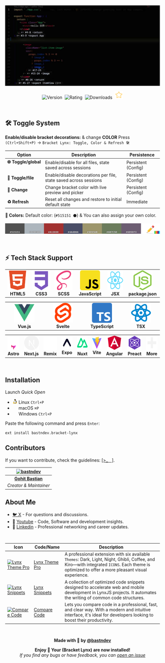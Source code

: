 ![Screenshot](https://raw.githubusercontent.com/bastndev/Bracket-Lynx/refs/heads/main/assets/images/screenshot.jpg)

<p align="center">
  <img src="https://vsmarketplacebadges.dev/version-short/bastndev.bracket-lynx.jpg?style=for-the-badge&colorA=FFFFFF&colorB=4B217A&label=VERSION" alt="Version">&nbsp;
  <img src="https://vsmarketplacebadges.dev/rating-short/bastndev.bracket-lynx.jpg?style=for-the-badge&colorA=FFFFFF&colorB=4B217A&label=RATING" alt="Rating">&nbsp;
  <img src="https://vsmarketplacebadges.dev/downloads-short/bastndev.bracket-lynx.jpg?style=for-the-badge&colorA=FFFFFF&colorB=4B217A&label=DOWNLOADS" alt="Downloads">&nbsp;
  <a href="https://github.com/bastndev/Bracket-Lynx"><img src="https://raw.githubusercontent.com/bastndev/Bracket-Lynx/refs/heads/main/assets/images/star.png" width="26.6px" alt="Github Star ⭐️"></a>
</p>

<br>

## 🛠️ Toggle System

**Enable/disable bracket decorations:** & change **COLOR** Press `(Ctrl+Shift+P)` → `Bracket Lynx: Toggle, Color & Refresh 🛠️`

| Option                  | Description                                                      | Persistence         |
| ----------------------- | ---------------------------------------------------------------- | ------------------- |
| **🌐 Toggle/global** ㅤ | Enable/disable for all files, state saved across sessions        | Persistent (Config) |
| **📝 Toggle/file**      | Enable/disable decorations per file, state saved across sessions | Persistent (Config) |
| **🎨 Change**           | Change bracket color with live preview and picker                | Persistent (Config) |
| **♻️ Refresh**          | Reset all changes and restore to initial default state           | Immediate           |

**🎨 Colors:** Default color: (`#515151 ⚫`) & You can also assign your own color.

![Colors](https://raw.githubusercontent.com/bastndev/Bracket-Lynx/refs/heads/main/assets/images/colors.jpg)

<br>

## ⚡ Tech Stack Support

<div align="center">
  <table>
    <tr>
      <td align="center" width="120">
        <img src="https://raw.githubusercontent.com/bastndev/Bracket-Lynx/refs/heads/main/assets/images/icons/html.png" alt="HTML5" width="65" height="65" />
        <br><strong>HTML5</strong>
      </td>
      <td align="center" width="120">
        <img src="https://raw.githubusercontent.com/bastndev/Bracket-Lynx/refs/heads/main/assets/images/icons/css.png" alt="CSS3" width="65" height="65" />
        <br><strong>CSS3</strong>
      </td>
      <td align="center" width="120">
        <img src="https://raw.githubusercontent.com/bastndev/Bracket-Lynx/refs/heads/main/assets/images/icons/scss.png" alt="SCSS" width="65" height="65" />
        <br><strong>SCSS</strong>
      </td>
      <td align="center" width="120">
        <img src="https://raw.githubusercontent.com/bastndev/Bracket-Lynx/refs/heads/main/assets/images/icons/js.png" alt="JavaScript" width="65" height="65" />
        <br><strong>JavaScript</strong>
      </td>
      <td align="center" width="120">
        <img src="https://raw.githubusercontent.com/bastndev/Bracket-Lynx/refs/heads/main/assets/images/icons/jsx.png" alt="JSX" width="65" height="65" />
        <br><strong>JSX</strong>
      </td>
      <td align="center" width="120">
        <img src="https://raw.githubusercontent.com/bastndev/Bracket-Lynx/refs/heads/main/assets/images/icons/json.png" alt="JSON" width="65" height="65" />
        <br><strong>package.json</strong>
      </td>
    </tr>
  </table>
</div>

<div align="center">
  <table>
    <tr>
      <td align="center" width="120">
        <img src="https://raw.githubusercontent.com/bastndev/Bracket-Lynx/refs/heads/main/assets/images/icons/vue.png" alt="Vue.js" width="65" height="65" />
        <br><strong>Vue.js</strong>
      </td>
      <td align="center" width="120">
        <img src="https://raw.githubusercontent.com/bastndev/Bracket-Lynx/refs/heads/main/assets/images/icons/svelte.png" alt="Svelte" width="65" height="65" />
        <br><strong>Svelte</strong>
      </td>
      <td align="center" width="120">
        <img src="https://raw.githubusercontent.com/bastndev/Bracket-Lynx/refs/heads/main/assets/images/icons/ts.png" alt="TypeScript" width="65" height="65" />
        <br><strong>TypeScript</strong>
      </td>
      <td align="center" width="120">
        <img src="https://raw.githubusercontent.com/bastndev/Bracket-Lynx/refs/heads/main/assets/images/icons/tsx.png" alt="TSX" width="65" height="65" />
        <br><strong>TSX</strong>
      </td>
    </tr>
  </table>
</div>

<div align="center">
  <table>
    <tr>
      <td align="center" width="100">
      <img src="https://raw.githubusercontent.com/bastndev/Bracket-Lynx/refs/heads/main/assets/images/icons/f-astro.png" alt="Astro" width="48" height="48" />
      <br><strong>Astro</strong>
      </td>
      <td align="center" width="100">
      <img src="https://raw.githubusercontent.com/bastndev/Bracket-Lynx/refs/heads/main/assets/images/icons/f-nextjs.png" alt="Next.js" width="48" height="48" />
      <br><strong>Next.js</strong>
      </td>
      <td align="center" width="100">
      <img src="https://raw.githubusercontent.com/bastndev/Bracket-Lynx/refs/heads/main/assets/images/icons/f-remix.png" alt="Remix" width="48" height="48" />
      <br><strong>Remix</strong>
      </td>
      <td align="center" width="100">
      <img src="https://raw.githubusercontent.com/bastndev/Bracket-Lynx/refs/heads/main/assets/images/icons/f-expo.png" alt="Expo" width="40" height="40" />
      <br><strong>Expo</strong>
      </td>
      <td align="center" width="100">
      <img src="https://raw.githubusercontent.com/bastndev/Bracket-Lynx/refs/heads/main/assets/images/icons/f-nuxt.png" alt="Nuxt" width="48" height="48" />
      <br><strong>Nuxt</strong>
      </td>
      <td align="center" width="100">
      <img src="https://raw.githubusercontent.com/bastndev/Bracket-Lynx/refs/heads/main/assets/images/icons/f-vite.png" alt="Vite" width="40" height="40" />
      <br><strong>Vite</strong>
      </td>
      <td align="center" width="100">
      <img src="https://raw.githubusercontent.com/bastndev/Bracket-Lynx/refs/heads/main/assets/images/icons/f-angular.png" alt="Angular" width="48" height="48" />
      <br><strong>Angular</strong>
      </td>
      <td align="center" width="100">
      <img src="https://raw.githubusercontent.com/bastndev/Bracket-Lynx/refs/heads/main/assets/images/icons/f-preact.png" alt="Preact" width="48" height="48" />
      <br><strong>Preact</strong>
      </td>
      <td align="center" width="100">
      <img src="https://raw.githubusercontent.com/bastndev/Bracket-Lynx/refs/heads/main/assets/images/icons/more.png" alt="More" width="48" height="48" />
      <br><strong>More</strong>
      </td>
    </tr>
  </table>
</div>

<br>

## Installation

Launch _Quick Open_

- <img src="https://raw.githubusercontent.com/bastndev/bastndev/refs/heads/main/.github/assets/OS/linux.png" width="16" height="16"/> Linux `Ctrl+P`
- <img src="https://raw.githubusercontent.com/bastndev/bastndev/refs/heads/main/.github/assets/OS/macOs.ico" width="16" height="16"/> macOS `⌘P`
- <img src="https://raw.githubusercontent.com/bastndev/bastndev/refs/heads/main/.github/assets/OS/windows.ico" width="16" height="16"/> Windows `Ctrl+P`

Paste the following command and press `Enter`:

```
ext install bastndev.bracket-lynx
```

## Contributors

If you want to contribute, check the guidelines: [[>_ᅠ]](https://github.com/bastndev/Bracket-Lynx/blob/main/CONTRIBUTING.md).

| [![bastndev](https://github.com/bastndev.png?size=100)](http://bastndev.com) |
| :--------------------------------------------------------------------------: |
|               **[Gohit Bastian](https://github.com/bastndev)**               |
|                            _Creator & Maintainer_                            |

## About Me

- [🐦 X](https://twitter.com/bastndev) - For questions and discussions.
- 🔴 [Youtube](https://www.youtube.com/@bastndev?sub_confirmation=1) - Code, Software and development insights.
- 💼 [Linkedin](https://www.linkedin.com/in/bastndev) - Professional networking and career updates.

<br>

| Icon                                                                                                                                                                                                                                                 | Code/Name                                                              | Description                                                                                                                                                                                     |
| ---------------------------------------------------------------------------------------------------------------------------------------------------------------------------------------------------------------------------------------------------- | ---------------------------------------------------------------------- | ----------------------------------------------------------------------------------------------------------------------------------------------------------------------------------------------- |
| [![Lynx Theme Pro](https://bastndev.gallerycdn.vsassets.io/extensions/bastndev/lynx-theme/0.1.2/1744898058774/Microsoft.VisualStudio.Services.Icons.Default)](https://marketplace.visualstudio.com/items?itemName=bastndev.lynx-theme)               | [Lynx Theme Pro](https://github.com/bastndev/Lynx-Theme)               | A professional extension with six available `Themes`: Dark, Light, Night, Ghibli, Coffee, and Kiro—with integrated `ICONS`. Each theme is optimized to offer a more pleasant visual experience. |
| [![Lynx Snippets](https://bastndev.gallerycdn.vsassets.io/extensions/bastndev/lynx-js-snippets/0.2.0/1745166683713/Microsoft.VisualStudio.Services.Icons.Default)](https://marketplace.visualstudio.com/items?itemName=bastndev.lynx-js-snippets) | [Lynx Snippets](https://github.com/bastndev/Lynx-js-Snippets) | A collection of optimized code snippets designed to accelerate web and mobile development in LynxJS projects. It automates the writing of common code structures.                               |
| [![Compare Code](https://bastndev.gallerycdn.vsassets.io/extensions/bastndev/compare-code/0.1.0/1759529717256/Microsoft.VisualStudio.Services.Icons.Default)](https://marketplace.visualstudio.com/items?itemName=bastndev.compare-code) | [Compare Code](https://github.com/bastndev/Compare-Code)       | Lets you compare code in a professional, fast, and clear way. With a modern and intuitive interface, it's ideal for developers looking to boost their productivity. |

<br>

<div align="center">
  <p><strong>Made with 🧡 by <a href="https://bastndev.com/extensions">@bastndev</a></strong></p>
  
  **Enjoy 🎉 Your (Bracket Lynx) are now installed!**  
  *If you find any bugs or have feedback, you can [open an issue](https://github.com/bastndev/Bracket-Lynx/issues)*
</div>